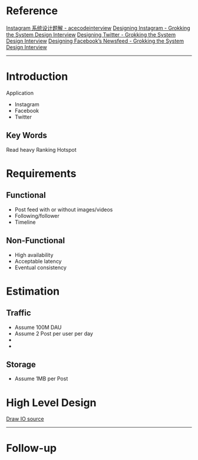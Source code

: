 # Reference

[Instagram 系统设计题解 - acecodeinterview](https://acecodeinterview.com/instagram/)
[Designing Instagram - Grokking the System Design Interview](https://www.educative.io/courses/grokking-the-system-design-interview/m2yDVZnQ8lG)
[Designing Twitter - Grokking the System Design Interview](https://www.educative.io/courses/grokking-the-system-design-interview/m2G48X18NDO)
[Designing Facebook’s Newsfeed - Grokking the System Design Interview](https://www.educative.io/courses/grokking-the-system-design-interview/gxpWJ3ZKYwl)



--- 
# Introduction
Application
 - Instagram
 - Facebook
 - Twitter

## Key Words
Read heavy
Ranking
Hotspot

# Requirements
## **Functional**
 - Post feed with or without images/videos
 - Following/follower
 - Timeline

## **Non-Functional**
 - High availability
 - Acceptable latency
 - Eventual consistency

# Estimation
## **Traffic**
- Assume 100M DAU
- Assume 2 Post per user per day
- 
- 

## **Storage**
- Assume 1MB per Post

# High Level Design
[Draw IO source]()

---
# Follow-up


<!--stackedit_data:
eyJoaXN0b3J5IjpbMTM5ODIwNTUyNywtNjI3ODczNDMwLDE1MD
Y2NjQ3OTYsLTE3ODQ0OTY0MjcsMTU4NTQ3NzAwOSwtMzY5MjMw
MjI2LDE0MDU0NDM5ODQsLTE2NjQ4NTcxNzddfQ==
-->